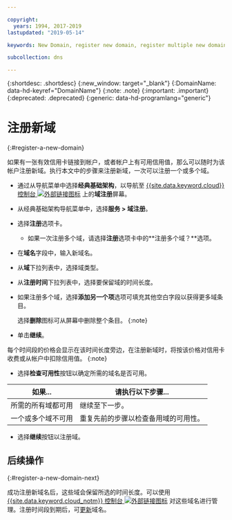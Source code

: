 ```yaml
---

copyright:
  years: 1994, 2017-2019
lastupdated: "2019-05-14"

keywords: New Domain, register new domain, register multiple new domains

subcollection: dns

---
```


{:shortdesc: .shortdesc}
{:new_window: target="_blank"}
{:DomainName: data-hd-keyref="DomainName"}
{:note: .note}
{:important: .important}
{:deprecated: .deprecated}
{:generic: data-hd-programlang="generic"}

# 注册新域
{:#register-a-new-domain}

如果有一张有效信用卡链接到帐户，或者帐户上有可用信用值，那么可以随时为该帐户注册新域。执行本文中的步骤来注册新域，一次可以注册一个或多个域。

* 通过从导航菜单中选择**经典基础架构**，以导航至 [{{site.data.keyword.cloud}} 控制台 ![外部链接图标](../../icons/launch-glyph.svg "外部链接图标")](https://{DomainName}/) 上的**域注册**屏幕。 
* 从经典基础架构导航菜单中，选择**服务 > 域注册**。
* 选择**注册**选项卡。
  * 如果一次注册多个域，请选择**注册**选项卡中的**注册多个域？**选项。
* 在**域名**字段中，输入新域名。
* 从**域**下拉列表中，选择域类型。
* 从**注册时间**下拉列表中，选择要保留域的时间长度。
* 如果注册多个域，选择**添加另一个项**选项可填充其他空白字段以获得更多域条目。 

  选择**删除**图标可从屏幕中删除整个条目。
{:note}

* 单击**继续**。

每个时间段的价格会显示在该时间长度旁边，在注册新域时，将按该价格对信用卡收费或从帐户中扣除信用值。
{:note}
  
* 选择**检查可用性**按钮以确定所需的域名是否可用。

|如果...|请执行以下步骤...|
|----|----|
|所需的所有域都可用|继续至下一步。|
|一个或多个域不可用|重复先前的步骤以检查备用域的可用性。|

* 选择**继续**按钮以注册域。

## 后续操作
{:#register-a-new-domain-next}

成功注册新域名后，这些域会保留所选的时间长度。可以使用 [{{site.data.keyword.cloud_notm}} 控制台 ![外部链接图标](../../icons/launch-glyph.svg "外部链接图标")](https://{DomainName}/) 对这些域名进行管理。注册时间段到期后，可[更新](/docs/infrastructure/dns?topic=dns-renew-an-existing-domain)域名。
